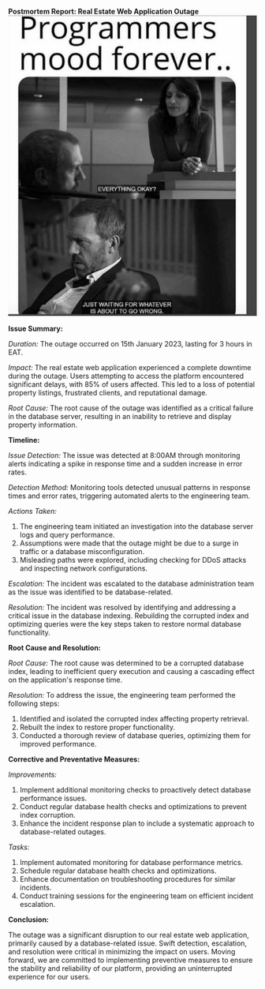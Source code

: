 **Postmortem Report: Real Estate Web Application Outage**
![Humour](52af4345c2d2ca42a803a853ff02dbe6.jpg)

**Issue Summary:**

*Duration:*
The outage occurred on 15th January 2023, lasting for 3 hours in EAT.

*Impact:*
The real estate web application experienced a complete downtime during the outage.
Users attempting to access the platform encountered significant delays, with 85% of
users affected. This led to a loss of potential property listings, frustrated clients, and reputational damage.

*Root Cause:*
The root cause of the outage was identified as a critical failure in the database server,
resulting in an inability to retrieve and display property information.

**Timeline:**

*Issue Detection:*
The issue was detected at 8:00AM through monitoring alerts indicating a spike in response time and a sudden increase in error rates.

*Detection Method:*
Monitoring tools detected unusual patterns in response times and error rates, triggering automated alerts to the engineering team.

*Actions Taken:*
1. The engineering team initiated an investigation into the database server logs and query performance.
2. Assumptions were made that the outage might be due to a surge in traffic or a database misconfiguration.
3. Misleading paths were explored, including checking for DDoS attacks and inspecting network configurations.

*Escalation:*
The incident was escalated to the database administration team as the issue was identified to be database-related.

*Resolution:*
The incident was resolved by identifying and addressing a critical issue in the database indexing. Rebuilding the corrupted index and
optimizing queries were the key steps taken to restore normal database functionality.

**Root Cause and Resolution:**

*Root Cause:*
The root cause was determined to be a corrupted database index, leading to inefficient query execution and causing a cascading effect
on the application's response time.

*Resolution:*
To address the issue, the engineering team performed the following steps:
1. Identified and isolated the corrupted index affecting property retrieval.
2. Rebuilt the index to restore proper functionality.
3. Conducted a thorough review of database queries, optimizing them for improved performance.

**Corrective and Preventative Measures:**

*Improvements:*
1. Implement additional monitoring checks to proactively detect database performance issues.
2. Conduct regular database health checks and optimizations to prevent index corruption.
3. Enhance the incident response plan to include a systematic approach to database-related outages.

*Tasks:*
1. Implement automated monitoring for database performance metrics.
2. Schedule regular database health checks and optimizations.
3. Enhance documentation on troubleshooting procedures for similar incidents.
4. Conduct training sessions for the engineering team on efficient incident escalation.

**Conclusion:**

The outage was a significant disruption to our real estate web application, primarily caused by a database-related issue. Swift detection,
escalation, and resolution were critical in minimizing the impact on users. Moving forward, we are committed to implementing preventive
measures to ensure the stability and reliability of our platform, providing an uninterrupted experience for our users.
